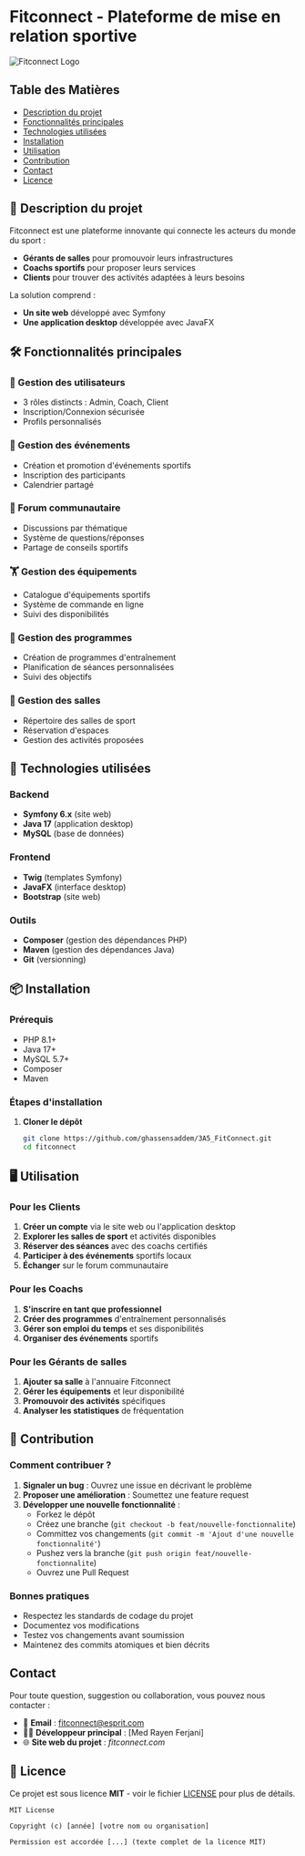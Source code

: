 # Fitconnect - Plateforme de mise en relation sportive

![Fitconnect Logo](images/logo.png)


## Table des Matières
- [Description du projet](#-description-du-projet)
- [Fonctionnalités principales](#-fonctionnalités-principales)
- [Technologies utilisées](#-technologies-utilisées)
- [Installation](#-installation)
- [Utilisation](#-utilisation)
- [Contribution](#-contribution)
- [Contact](#-contact)
- [Licence](#-licence)


## 📌 Description du projet

Fitconnect est une plateforme innovante qui connecte les acteurs du monde du sport :
- **Gérants de salles** pour promouvoir leurs infrastructures
- **Coachs sportifs** pour proposer leurs services
- **Clients** pour trouver des activités adaptées à leurs besoins

La solution comprend :
- **Un site web** développé avec Symfony
- **Une application desktop** développée avec JavaFX

## 🛠 Fonctionnalités principales

### 👥 Gestion des utilisateurs
- 3 rôles distincts : Admin, Coach, Client
- Inscription/Connexion sécurisée
- Profils personnalisés

### 🎉 Gestion des événements
- Création et promotion d'événements sportifs
- Inscription des participants
- Calendrier partagé

### 💬 Forum communautaire
- Discussions par thématique
- Système de questions/réponses
- Partage de conseils sportifs

### 🏋️ Gestion des équipements
- Catalogue d'équipements sportifs
- Système de commande en ligne
- Suivi des disponibilités

### 📅 Gestion des programmes
- Création de programmes d'entraînement
- Planification de séances personnalisées
- Suivi des objectifs

### 🏢 Gestion des salles
- Répertoire des salles de sport
- Réservation d'espaces
- Gestion des activités proposées

## 🚀 Technologies utilisées

### Backend
- **Symfony 6.x** (site web)
- **Java 17** (application desktop)
- **MySQL** (base de données)

### Frontend
- **Twig** (templates Symfony)
- **JavaFX** (interface desktop)
- **Bootstrap** (site web)

### Outils
- **Composer** (gestion des dépendances PHP)
- **Maven** (gestion des dépendances Java)
- **Git** (versionning)

## 📦 Installation

### Prérequis
- PHP 8.1+
- Java 17+
- MySQL 5.7+
- Composer
- Maven

### Étapes d'installation

1. **Cloner le dépôt**
   ```bash
   git clone https://github.com/ghassensaddem/3A5_FitConnect.git
   cd fitconnect

## 🖥 Utilisation

### Pour les Clients
1. **Créer un compte** via le site web ou l'application desktop
2. **Explorer les salles de sport** et activités disponibles
3. **Réserver des séances** avec des coachs certifiés
4. **Participer à des événements** sportifs locaux
5. **Échanger** sur le forum communautaire

### Pour les Coachs
1. **S'inscrire en tant que professionnel**
2. **Créer des programmes** d'entraînement personnalisés
3. **Gérer son emploi du temps** et ses disponibilités
4. **Organiser des événements** sportifs

### Pour les Gérants de salles
1. **Ajouter sa salle** à l'annuaire Fitconnect
2. **Gérer les équipements** et leur disponibilité
3. **Promouvoir des activités** spécifiques
4. **Analyser les statistiques** de fréquentation



## 🤝 Contribution

### Comment contribuer ?
1. **Signaler un bug** : Ouvrez une issue en décrivant le problème
2. **Proposer une amélioration** : Soumettez une feature request
3. **Développer une nouvelle fonctionnalité** :
   - Forkez le dépôt
   - Créez une branche (`git checkout -b feat/nouvelle-fonctionnalite`)
   - Committez vos changements (`git commit -m 'Ajout d'une nouvelle fonctionnalité'`)
   - Pushez vers la branche (`git push origin feat/nouvelle-fonctionnalite`)
   - Ouvrez une Pull Request

### Bonnes pratiques
- Respectez les standards de codage du projet
- Documentez vos modifications
- Testez vos changements avant soumission
- Maintenez des commits atomiques et bien décrits

## Contact

Pour toute question, suggestion ou collaboration, vous pouvez nous contacter :

- 📧 **Email** : fitconnect@esprit.com  
- 🧑‍💻 **Développeur principal** : [Med Rayen Ferjani]  
- 🌐 **Site web du projet** : *fitconnect.com*

## 📄 Licence

Ce projet est sous licence **MIT** - voir le fichier [LICENSE](LICENSE) pour plus de détails.

```text
MIT License

Copyright (c) [année] [votre nom ou organisation]

Permission est accordée [...] (texte complet de la licence MIT)





